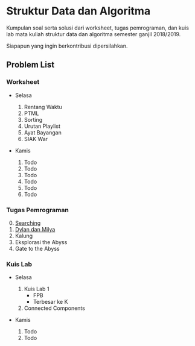 # Struktur Data dan Algoritma

Kumpulan soal serta solusi dari worksheet, tugas pemrograman, dan kuis lab mata kuliah struktur data dan algoritma semester ganjil 2018/2019.

Siapapun yang ingin berkontribusi dipersilahkan.

## Problem List

### Worksheet

- Selasa

  1. Rentang Waktu
  2. PTML
  3. Sorting
  4. Urutan Playlist
  5. Ayat Bayangan
  6. SIAK War

- Kamis
  1. Todo
  2. Todo
  3. Todo
  4. Todo
  5. Todo
  6. Todo

### Tugas Pemrograman

0. [Searching](https://github.com/gagahpangeran/sda-2018/tree/master/tugas-pemrograman/tp0)
1. [Dylan dan Milya](https://github.com/gagahpangeran/sda-2018/tree/master/tugas-pemrograman/tp1)
1. Kalung
1. Eksplorasi the Abyss
1. Gate to the Abyss

### Kuis Lab

- Selasa

  1. Kuis Lab 1
     - FPB
     - Terbesar ke K
  2. Connected Components

- Kamis
  1. Todo
  2. Todo
